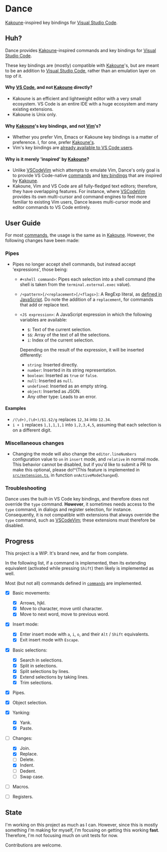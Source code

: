 Dance
=====

[Kakoune]-inspired key bindings for [Visual Studio Code][VSC].


## Huh?

Dance provides [Kakoune]-inspired commands and key bindings for [Visual Studio Code][VSC].

These key bindings are (mostly) compatible with [Kakoune]'s, but are meant to be an addition
to [Visual Studio Code][VSC], rather than an emulation layer on top of it.

#### Why [VS Code][VSC], and not [Kakoune] directly?
- Kakoune is an efficient and lightweight editor with a very small ecosystem.
  VS Code is an entire IDE with a huge ecosystem and many existing extensions.
- Kakoune is Unix only.

#### Why [Kakoune]'s key bindings, and not [Vim]'s?
- Whether you prefer Vim, Emacs or Kakoune key bindings is a matter of preference. I, for one,
  prefer [Kakoune's](https://github.com/mawww/kakoune/blob/master/doc/pages/keys.asciidoc).
- Vim's key bindings are [already available to VS Code users][VSCodeVim].

#### Why is it merely 'inspired' by [Kakoune]?
- Unlike [VSCodeVim] which attempts to emulate Vim, Dance's only goal is to provide
  VS Code-native [commands][VSCCommands] and [key bindings][VSCKeyBindings] that are inspired by [Kakoune].
- Kakoune, Vim and VS Code are all fully-fledged text editors; therefore, they have overlapping
  features. For instance, where [VSCodeVim] provides its own multi-cursor and command engines
  to feel more familiar to existing Vim users, Dance leaves multi-cursor mode and editor
  commands to VS Code entirely.


## User Guide

For most [commands], the usage is the same as in [Kakoune]. However, the following changes have been made:

### Pipes
- Pipes no longer accept shell commands, but instead accept 'expressions', those being:
  - `#<shell command>`: Pipes each selection into a shell command (the shell is taken from the `terminal.external.exec` value).
  - `/<pattern>[/<replacement>[/<flags>]`: A RegExp literal, as [defined in JavaScript](https://developer.mozilla.org/en-US/docs/Web/JavaScript/Guide/Regular_Expressions). Do note the addition of a `replacement`, for commands that add or replace text.
  - `<JS expression>`: A JavaScript expression in which the following variables are available:
    - `$`: Text of the current selection.
    - `$$`: Array of the text of all the selections.
    - `i`: Index of the current selection.

    Depending on the result of the expression, it will be inserted differently:
    - `string`: Inserted directly.
    - `number`: Inserted in its string representation.
    - `boolean`: Inserted as `true` or `false`.
    - `null`: Inserted as `null`.
    - `undefined`: Inserted as an empty string.
    - `object`: Inserted as JSON.
    - Any other type: Leads to an error.

#### Examples
- `/(\d+),(\d+)/$1.$2/g` replaces `12,34` into `12.34`.
- `i + 1` replaces `1,1,1,1,1` into `1,2,3,4,5`, assuming that each selection is on a different digit.


### Miscellaneous changes
- Changing the mode will also change the `editor.lineNumbers` configuration value to `on` in `insert`
  mode, and `relative` in normal mode. This behavior cannot be disabled, but if you'd like to
  submit a PR to make this optional, please do!^(This feature is implemented in [`src/extension.ts`](./src/extention.ts),
  in function `onActiveModeChanged`).


### Troubleshooting

Dance uses the built-in VS Code key bindings, and therefore does not override the `type` command.
**However**, it sometimes needs access to the `type` command, in dialogs and register selection,
for instance. Consequently, it is not compatible with extensions that always override the `type`
command, such as [VSCodeVim]; these extensions must therefore be disabled.


## Progress

This project is a WIP. It's brand new, and far from complete.

In the following list, if a command is implemented, then its extending equivalent
(activated while pressing `Shift`) then likely is implemented as well.

Most (but not all) commands defined in [`commands`][commands] are implemented.

- [X] Basic movements:
  - [X] Arrows, hjkl.
  - [X] Move to character, move until character.
  - [X] Move to next word, move to previous word.
- [X] Insert mode:
  - [X] Enter insert mode with `a`, `i`, `o`, and their `Alt` / `Shift` equivalents.
  - [X] Exit insert mode with `Escape`.
- [X] Basic selections:
  - [X] Search in selections.
  - [X] Split in selections.
  - [X] Split selections by lines.
  - [X] Extend selections by taking lines.
  - [X] Trim selections.
- [X] Pipes.
- [X] Object selection.
- [X] Yanking:
  - [X] Yank.
  - [X] Paste.
- [ ] Changes:
  - [X] Join.
  - [X] Replace.
  - [ ] Delete.
  - [X] Indent.
  - [ ] Dedent.
  - [ ] Swap case.
- [ ] Macros.
- [ ] Registers.


## State

I'm working on this project as much as I can. However, since this is mostly something
I'm making for myself, I'm focusing on getting this working **fast**. Therefore, I'm not
focusing much on unit tests for now.

Contributions are welcome.


[commands]: ./commands
[Vim]: https://www.vim.org
[Kakoune]: https://github.com/mawww/kakoune
[VSC]: https://github.com/Microsoft/vscode
[VSCodeVim]: https://github.com/VSCodeVim/Vim
[VSCCommands]: https://code.visualstudio.com/api/extension-guides/command
[VSCKeyBindings]: https://code.visualstudio.com/docs/getstarted/keybindings
